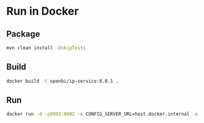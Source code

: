 # Run in Docker

## Package

```bash
mvn clean install -DskipTests
```

## Build

```bash
docker build -t openbi/ip-service:0.0.1 .
```

## Run

```bash
docker run -d -p8002:8002 -e CONFIG_SERVER_URL=host.docker.internal -e EUREKA_SERVER_ADDRESS=http://host.docker.internal:8761/eureka --name openbi-ip-service [image_id]
```